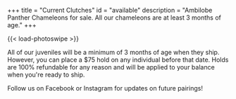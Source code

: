 +++
title = "Current Clutches"
id = "available"
description = "Ambilobe Panther Chameleons for sale. All our chameleons are at least 3 months of age."
+++

{{< load-photoswipe >}}

All of our juveniles will be a minimum of 3 months of age when they ship. However, you can place a $75 hold on any individual before that date. Holds are 100% refundable for any reason and will be applied to your balance when you're ready to ship.

Follow us on Facebook or Instagram for updates on future pairings!
